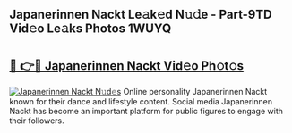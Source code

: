 ## Japanerinnen Nackt Le𝚊k𝚎d N𝚞𝚍e - Part-9TD Vid𝚎o Le𝚊ks Photos 1WUYQ

# <h2><a href="http://fb8m0w9.evod.top/?m=Japanerinnen+Nackt">🔗 👉🔴 Japanerinnen Nackt Vid𝚎o Ph𝚘t𝚘s</a></h2>

[![Japanerinnen Nackt N𝚞d𝚎s](https://i.imgur.com/8V9OHl7.gif)](http://fb8m0w9.evod.top/?m=Japanerinnen+Nackt)
Online personality Japanerinnen Nackt known for their dance and lifestyle content. Social media Japanerinnen Nackt has become an important platform for public figures to engage with their followers. 

